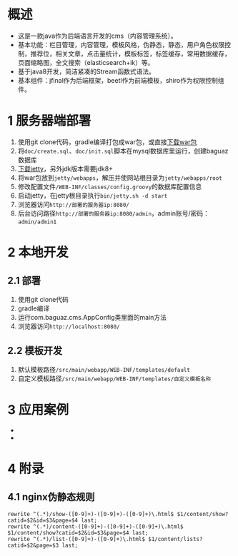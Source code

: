 # 概述
- 这是一款java作为后端语言开发的cms（内容管理系统）。
- 基本功能：栏目管理，内容管理，模板风格，伪静态，静态，用户角色权限控制，推荐位，相关文章，点击量统计，模板标签，标签缓存，常用数据缓存，页面缩略图，全文搜索（elasticsearch+ik）等。
- 基于java8开发，简洁紧凑的Stream函数式语法。
- 基本组件：jfinal作为后端框架，beetl作为前端模板，shiro作为权限控制组件。

# 1 服务器端部署
1. 使用git clone代码，gradle编译打包成war包，或直接[下载war包](http://www.baidu.com)
2. 将`doc/create.sql`、`doc/init.sql`脚本在mysql数据库里运行，创建baguaz数据库
3. [下载jetty](http://repo1.maven.org/maven2/org/eclipse/jetty/jetty-distribution/9.3.8.v20160314/jetty-distribution-9.3.8.v20160314.tar.gz)，另外jdk版本需要jdk8+
4. 将war包放到`jetty/webapps`，解压并使网站根目录为`jetty/webapps/root`
5. 修改配置文件`/WEB-INF/classes/config.groovy`的数据库配置信息
6. 启动jetty，在jetty根目录执行`bin/jetty.sh -d start`
7. 浏览器访问`http://部署的服务器ip:8080/`
8. 后台访问路径`http://部署的服务器ip:8080/admin`，admin账号/密码：`admin/admin1`

# 2 本地开发

## 2.1 部署
1. 使用git clone代码
2. gradle编译
3. 运行com.baguaz.cms.AppConfig类里面的main方法
4. 浏览器访问`http://localhost:8080/`

## 2.2 模板开发
1. 默认模板路径`/src/main/webapp/WEB-INF/templates/default`
2. 自定义模板路径`/src/main/webapp/WEB-INF/templates/自定义模板名称`

# 3 应用案例
- 
- 

# 4 附录

## 4.1 nginx伪静态规则
	rewrite ^(.*)/show-([0-9]+)-([0-9]+)-([0-9]+)\.html$ $1/content/show?catid=$2&id=$3&page=$4 last;
	rewrite ^(.*)/content-([0-9]+)-([0-9]+)-([0-9]+)\.html$ $1/content/show?catid=$2&id=$3&page=$4 last;
	rewrite ^(.*)/list-([0-9]+)-([0-9]+)\.html$ $1/content/lists?catid=$2&page=$3 last;
